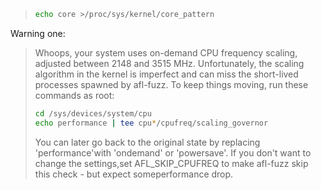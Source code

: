 
>
> ``` sh
> echo core >/proc/sys/kernel/core_pattern
> ```

Warning one:
> Whoops, your system uses on-demand CPU frequency scaling, adjusted
> between 2148 and 3515 MHz. Unfortunately, the scaling algorithm in the
> kernel is imperfect and can miss the short-lived processes spawned by
> afl-fuzz. To keep things moving, run these commands as root:
> ``` sh
> cd /sys/devices/system/cpu
> echo performance | tee cpu*/cpufreq/scaling_governor
> ```
> You can later go back to the original state by replacing 'performance'with 'ondemand' or 'powersave'. If you don't want to change the settings,set AFL_SKIP_CPUFREQ to make afl-fuzz skip this check - but expect someperformance drop.
